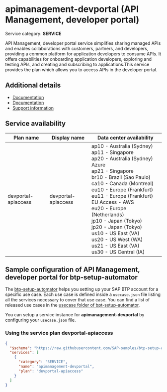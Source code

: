 # **apimanagement-devportal** (API Management, developer portal)

Service category: **SERVICE**

API Management, developer portal service simplifies sharing managed APIs and enables collaborations with customers, partners, and developers, providing a common platform for application developers to consume APIs. It offers capabilities for onboarding application developers, exploring and testing APIs, and creating and subscribing to applications.This service provides the plan which allows you to access APIs in the developer portal.

## Additional details

- [Documentation](https://help.sap.com/viewer/product/SAP_CLOUD_PLATFORM_API_MANAGEMENT)
- [Documentation](https://help.hana.ondemand.com/apim_od/frameset.htm)
- [Support information](https://help.sap.com/viewer/66d066d903c2473f81ec33acfe2ccdb4/Cloud/en-US/e765066197904519a730c3bca40f28b0.html)

## Service availability

| Plan name | Display name | Data center availability  |
|------|----------------|---------------------------|
|  devportal-apiaccess  |  devportal-apiaccess  | ap10 - Australia (Sydney)<br> ap11 - Singapore<br> ap20 - Australia (Sydney) Azure<br> ap21 - Singapore<br> br10 - Brazil (Sao Paulo)<br> ca10 - Canada (Montreal)<br> eu10 - Europe (Frankfurt)<br> eu11 - Europe (Frankfurt) EU Access - AWS<br> eu20 - Europe (Netherlands)<br> jp10 - Japan (Tokyo)<br> jp20 - Japan (Tokyo)<br> us10 - US East (VA)<br> us20 - US West (WA)<br> us21 - US East (VA)<br> us30 - US Central (IA)  |

## Sample configuration of **API Management, developer portal** for btp-setup-automator

The [btp-setup-automator](https://github.com/SAP-samples/btp-setup-automator) helps you setting up your SAP BTP account for a specific use case. Each use case is defined inside a `usecase.json` file listing all the services necessary to cover that use case. You can find a list of released use cases in the [usecase folder of bpt-setup-automator](https://github.com/SAP-samples/btp-setup-automator/tree/main/usecases).

You can setup a service instance for **apimanagement-devportal** by configuring your `usecase.json` file.

### Using the service plan **devportal-apiaccess**

```json
{
  "$schema": "https://raw.githubusercontent.com/SAP-samples/btp-setup-automator/main/libs/btpsa-usecase.json",
  "services": [
    {
      "category": "SERVICE",
      "name": "apimanagement-devportal",
      "plan": "devportal-apiaccess"
    }
  ]
}
```
